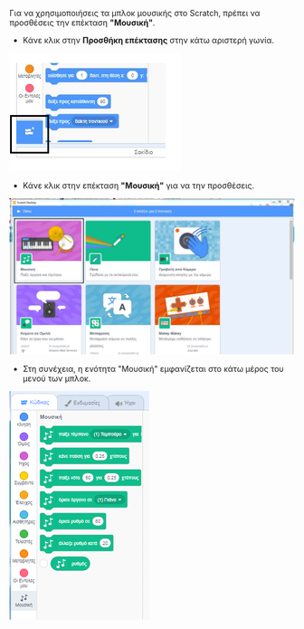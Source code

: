 Για να χρησιμοποιήσεις τα μπλοκ μουσικής στο Scratch, πρέπει να προσθέσεις την επέκταση **"Μουσική"**.

+ Κάνε κλικ στην **Προσθήκη επέκτασης** στην κάτω αριστερή γωνία.

![επιλεγμένο κουμπί προσθήκης επέκτασης](images/add-extension-annotated.png)

+ Κάνε κλικ στην επέκταση **"Μουσική"** για να την προσθέσεις.

![επιλεγμένη επέκταση "Μουσική"](images/click-music-annotated.png)

+ Στη συνέχεια, η ενότητα "Μουσική" εμφανίζεται στο κάτω μέρος του μενού των μπλοκ.

![μπλοκ της επέκτασης "Μουσική"](images/music-extension-blocks.png)
